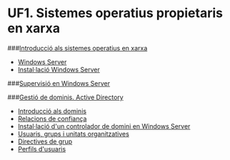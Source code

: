 # UF1. Sistemes operatius propietaris en xarxa

###[Introducció als sistemes operatius en xarxa](uf1-introduccio.md)
  * [Windows Server](uf1-windowsserver.md)
  * [Instal·lació Windows Server](uf1-instalacio-windowsserver.md)

###[Supervisió en Windows Server](uf1-supervisio.md)

###[Gestió de dominis. Active Directory](gestio-de-dominis.-active-directory.md)
  * [Introducció als dominis](uf1-introduccio-dominis.md)
  * [Relacions de confiança](relacions-de-confianca.md)
  * [Instal·lació d'un controlador de domini en Windows Server](UF1/instalacio-AD.md)
  * [Usuaris, grups i unitats organitzatives](usuaris-grups-i-unitats-organitzatives.md)
  * [Directives de grup](directives-de-grup.md)
  * [Perfils d'usuaris](perfils-usuari.md)

